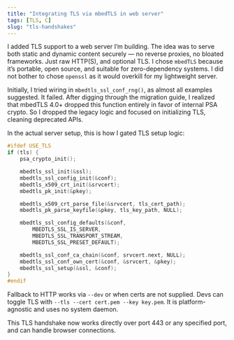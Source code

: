 ```yaml
---
title: "Integrating TLS via mbedTLS in web server"
tags: [TLS, C]
slug: "tls-handshakes"
---
```


I added TLS support to a web server I’m building. The idea was to serve both static and dynamic content securely — no reverse proxies, no bloated frameworks. Just raw HTTP(S), and optional TLS. I chose `mbedTLS` because it’s portable, open source, and suitable for zero-dependency systems. I did not bother to chose `openssl` as it would overkill for my lightweight server.

Initially, I tried wiring in `mbedtls_ssl_conf_rng()`, as almost all examples suggested. It failed. After digging through the migration guide, I realized that mbedTLS 4.0+ dropped this function entirely in favor of internal PSA crypto. So I dropped the legacy logic and focused on initializing TLS, cleaning deprecated APIs.

In the actual server setup, this is how I gated TLS setup logic:

```c
#ifdef USE_TLS
if (tls) {
    psa_crypto_init();

    mbedtls_ssl_init(&ssl);
    mbedtls_ssl_config_init(&conf);
    mbedtls_x509_crt_init(&srvcert);
    mbedtls_pk_init(&pkey);

    mbedtls_x509_crt_parse_file(&srvcert, tls_cert_path);
    mbedtls_pk_parse_keyfile(&pkey, tls_key_path, NULL);

    mbedtls_ssl_config_defaults(&conf,
        MBEDTLS_SSL_IS_SERVER,
        MBEDTLS_SSL_TRANSPORT_STREAM,
        MBEDTLS_SSL_PRESET_DEFAULT);

    mbedtls_ssl_conf_ca_chain(&conf, srvcert.next, NULL);
    mbedtls_ssl_conf_own_cert(&conf, &srvcert, &pkey);
    mbedtls_ssl_setup(&ssl, &conf);
}
#endif
```

Fallback to HTTP works via `--dev` or when certs are not supplied. Devs can toggle TLS with `--tls --cert cert.pem --key key.pem`. It is platform-agnostic and uses no system daemon.

This TLS handshake now works directly over port 443 or any specified port, and can handle browser connections.


